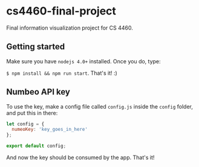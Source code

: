 # cs4460-final-project
Final information visualization project for CS 4460.

## Getting started

Make sure you have `nodejs 4.0+` installed. Once you do, type:

`$ npm install && npm run start`. That's it! :)

## Numbeo API key

To use the key, make a config file called `config.js` inside the `config` folder, and put this in there:

```js
let config = {
  numeoKey: 'key_goes_in_here'
};

export default config;
```

And now the key should be consumed by the app. That's it!
